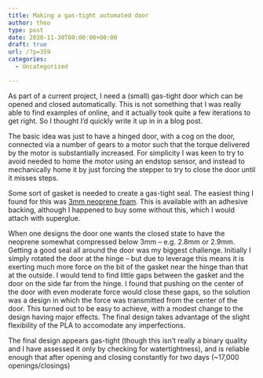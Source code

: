 ```yaml
---
title: Making a gas-tight automated door
author: theo
type: post
date: 2030-11-30T00:00:00+00:00
draft: true
url: /?p=359
categories:
  - Uncategorized

---
```

As part of a current project, I need a (small) gas-tight door which can be opened and closed automatically. This is not something that I was really able to find examples of online, and it actually took quite a few iterations to get right. So I thought I&#8217;d quickly write it up in in a blog post.

The basic idea was just to have a hinged door, with a cog on the door, connected via a number of gears to a motor such that the torque delivered by the motor is substantially increased. For simplicity I was keen to try to avoid needed to home the motor using an endstop sensor, and instead to mechanically home it by just forcing the stepper to try to close the door until it misses steps.

Some sort of gasket is needed to create a gas-tight seal. The easiest thing I found for this was [3mm neoprene foam][1]. This is available with an adhesive backing, although I happened to buy some without this, which I would attach with superglue.

When one designs the door one wants the closed state to have the neoprene somewhat compressed below 3mm &#8211; e.g. 2.8mm or 2.9mm. Getting a good seal all around the door was my biggest challenge. Initially I simply rotated the door at the hinge &#8211; but due to leverage this means it is exerting much more force on the bit of the gasket near the hinge than that at the outside. I would tend to find little gaps between the gasket and the door on the side far from the hinge. I found that pushing on the center of the door with even moderate force would close these gaps, so the solution was a design in which the force was transmitted from the center of the door. This turned out to be easy to achieve, with a modest change to the design having major effects. The final design takes advantage of the slight flexibility of the PLA to accomodate any imperfections.

The final design appears gas-tight (though this isn&#8217;t really a binary quality and I have assessed it only by checking for watertightness), and is reliable enough that after opening and closing constantly for two days (~17,000 openings/closings)

 [1]: https://uk.rs-online.com/web/c/abrasives-engineering-materials/rubber-sheets/neoprene-rubber-sheets/?searchTerm=Black%20Neoprene%20Rubber%20Sheets,%201m%20x%202m%20x%203mm&redirect-relevancy-data=636F3D3126696E3D4931384E53656172636847656E65726963266C753D656E266D6D3D6D61746368616C6C7061727469616C26706D3D5E2E2A2426706F3D31333326736E3D592673723D2673743D43415443485F414C4C5F44454641554C542673633D592677633D4E4F4E45267573743D426C61636B204E656F7072656E6520527562626572205368656574732C20316D207820326D207820336D6D267374613D426C61636B204E656F7072656E6520527562626572205368656574732C20316D207820326D207820336D6D26&r=f&searchHistory=%7B%22enabled%22:true%7D
